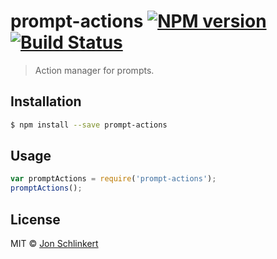 # prompt-actions [![NPM version](https://badge.fury.io/js/prompt-actions.svg)](https://npmjs.org/package/prompt-actions) [![Build Status](https://travis-ci.org/jonschlinkert/prompt-actions.svg?branch=master)](https://travis-ci.org/jonschlinkert/prompt-actions)

> Action manager for prompts.

## Installation

```sh
$ npm install --save prompt-actions
```

## Usage

```js
var promptActions = require('prompt-actions');
promptActions();
```

## License

MIT © [Jon Schlinkert](https://github.com/jonschlinkert)
